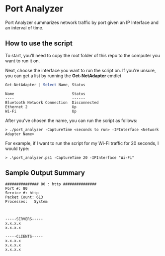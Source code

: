 
# Port Analyzer 

Port Analyzer summarizes network traffic by port given an IP Interface and an interval of time.  

## How to use the script

To start, you'll need to copy the root folder of this repo to the computer you want to run it on. 

Next, choose the interface you want to run the script on. If you're unsure, you can get a list by running the **Get-NetAdapter** cmdlet 

```Powershell
Get-NetAdapter | Select Name, Status
```

```
Name 						  Status 
---- 						  ------  
Bluetooth Network Connection  Disconnected 
Ethernet 2 					  Up 
Wi-Fi 						  Up
```

After you've chosen the name, you can run the script as follows:

```
> ./port_analyzer -CaptureTime <seconds to run> -IPInterface <Network Adapter Name>
```
For example, if I want to run the script for my Wi-Fi traffic for 20 seconds, I would type:

```
> .\port_analyzer.ps1 -CaptureTime 20 -IPInterface "Wi-Fi"
``` 

## Sample Output Summary

```
############### 80 : http ###############
Port #: 80
Service #: http
Packet Count: 613
Processes:   System  



-----SERVERS-----
x.x.x.x
x.x.x.x

-----CLIENTS-----
x.x.x.x
x.x.x.x
x.x.x.x





```
<!-- ## How it works 

Port Analyzer works by running NetworkTrafficView.exe and summarizing the results output by this program. You can look at the raw results by opening **<IPAddress>\_traffic\_raw.csv** file generated after running the script. The port summary will be contained in a file titled TrafficSummary.txt. 

For each connection given in the NetworkTrafficView results Port Analyzer will try to determine whether the **Source Port** or the **Destination Port** is hosting the service. I refer to this as the **service port**. The logic used to figure this out works like this:

```
if getPortClass(sourcePort) == getPortClass(destPort):
	// case where both src and dest are the same--either system, registered or client
	// Find the port referenced the most and assume that's the host 
	port = findPortReferencedMost(sourcePort, destPort)
	return port 
else if sourcePort == destPort:
	// Communication occuring over same port. 
	return sourcePort
else:
	// source and destination are in different port classes.
	// assume port in lowest range is hosting
	return min(sourcePort, destPort)


``` -->